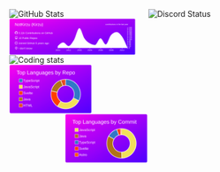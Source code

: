 <a href="https://discord.com/users/686766483350880351" target="_blank">
	<img width="46%" align="left" alt="GitHub Stats" src="https://cards.kirzu.ga/api?username=NotKirzu&bg_color=30,ff02ef,c901f4,4f00ff&icon_color=fff&title_color=fff&text_color=fff&show_icons=true&border_radius=5&custom_title=My%20Stats%20OwO&hide_border=true">
</a>
<a href="https://discord.com/users/686766483350880351" target="_blank">
	<img width="50%" height="250px" align="right" alt="Discord Status" src="https://lanyard.cnrad.dev/api/686766483350880351?idleMessage=Hello?%20Is%20anyone%20there?&borderRadius=5px&bg=18191c">
</a>
<a href="https://discord.com/users/686766483350880351" target="_blank">
	<img width="46%" align="left" alt="GitHub Stats" src="https://raw.githubusercontent.com/NotKirzu/NotKirzu/main/kirzu-stats-card/default/0-profile-details.svg">
</a>
<a href="https://wakatime.com/@Kirzu" target="_blank">
	<img width="50%" align="right" alt="Coding stats" src="https://cards.kirzu.ga/api/wakatime?username=Kirzu&bg_color=30,ff02ef,c901f4,4f00ff&title_color=fff&text_color=fff&border_radius=5&custom_title=Coding%20time!&layout=compact&hide_border=true">
</a>
<a href="https://discord.com/users/686766483350880351" target="_blank">
	<img width="30%" align="left" alt="GitHub Stats" src="https://raw.githubusercontent.com/NotKirzu/NotKirzu/main/kirzu-stats-card/default/1-repos-per-language.svg">
</a>
<a href="https://discord.com/users/686766483350880351" target="_blank">
	<img width="30%" align="right" alt="GitHub Stats" src="https://raw.githubusercontent.com/NotKirzu/NotKirzu/main/kirzu-stats-card/default/2-most-commit-language.svg">
</a>
